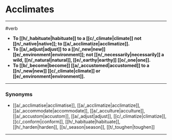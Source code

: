 # Acclimates
---
#verb
- **To [[h/_habituate|habituate]] to a [[c/_climate|climate]] not [[n/_native|native]]; to [[a/_acclimatize|acclimatize]].**
- **To [[a/_adjust|adjust]] to a [[n/_new|new]] [[e/_environment|environment]]; not [[n/_necessarily|necessarily]] a wild, [[n/_natural|natural]], [[e/_earthy|earthy]] [[o/_one|one]].**
- **To [[b/_become|become]] [[a/_accustomed|accustomed]] to a [[n/_new|new]] [[c/_climate|climate]] or [[e/_environment|environment]].**
---
### Synonyms
- [[a/_acclimatise|acclimatise]], [[a/_acclimatize|acclimatize]], [[a/_accommodate|accommodate]], [[a/_acculture|acculture]], [[a/_accustom|accustom]], [[a/_adjust|adjust]], [[c/_climatize|climatize]], [[c/_conform|conform]], [[h/_habituate|habituate]], [[h/_harden|harden]], [[s/_season|season]], [[t/_toughen|toughen]]
---
